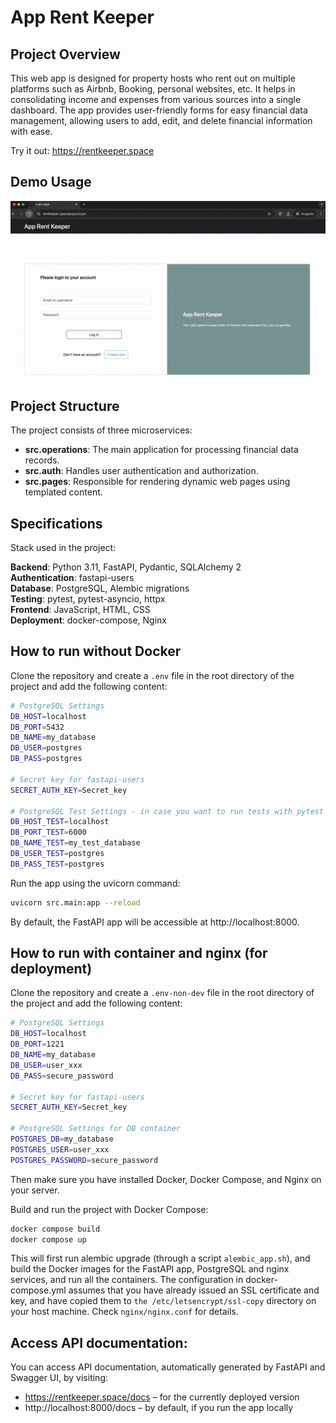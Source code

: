 # App Rent Keeper
## Project Overview

This web app is designed for property hosts who rent out on multiple platforms such as Airbnb, Booking, personal websites, etc. It helps in consolidating income and expenses from various sources into a single dashboard. The app provides user-friendly forms for easy financial data management, allowing users to add, edit, and delete financial information with ease.

Try it out: https://rentkeeper.space

## Demo Usage

![alt text](readme_demo/demo.gif)

## Project Structure

The project consists of three microservices:

- **src.operations**: The main application for processing financial data records.
- **src.auth**: Handles user authentication and authorization.
- **src.pages**: Responsible for rendering dynamic web pages using templated content.


## Specifications

Stack used in the project:

**Backend**: Python 3.11, FastAPI, Pydantic, SQLAlchemy 2  
**Authentication**: fastapi-users  
**Database**: PostgreSQL, Alembic migrations  
**Testing**: pytest, pytest-asyncio, httpx  
**Frontend**: JavaScript, HTML, CSS    
**Deployment**: docker-compose, Nginx  


## How to run without Docker

Clone the repository and create a `.env` file in the root directory of the project and add the following content:

```bash
# PostgreSQL Settings
DB_HOST=localhost
DB_PORT=5432
DB_NAME=my_database
DB_USER=postgres
DB_PASS=postgres

# Secret key for fastapi-users
SECRET_AUTH_KEY=Secret_key

# PostgreSQL Test Settings - in case you want to run tests with pytest
DB_HOST_TEST=localhost
DB_PORT_TEST=6000
DB_NAME_TEST=my_test_database
DB_USER_TEST=postgres
DB_PASS_TEST=postgres
```

Run the app using the uvicorn command:

```bash
uvicorn src.main:app --reload
```
By default, the FastAPI app will be accessible at http://localhost:8000.


## How to run with container and nginx (for deployment)

Clone the repository and create a `.env-non-dev` file in the root directory of the project and add the following content:

```bash
# PostgreSQL Settings
DB_HOST=localhost
DB_PORT=1221
DB_NAME=my_database
DB_USER=user_xxx
DB_PASS=secure_password

# Secret key for fastapi-users
SECRET_AUTH_KEY=Secret_key

# PostgreSQL Settings for DB container
POSTGRES_DB=my_database
POSTGRES_USER=user_xxx
POSTGRES_PASSWORD=secure_password
```

Then make sure you have installed Docker, Docker Compose, and Nginx on your server.

Build and run the project with Docker Compose:

```bash
docker compose build
docker compose up
```

This will first run alembic upgrade (through a script `alembic_app.sh`), and build the Docker images for the FastAPI app, PostgreSQL and nginx services, and run all the containers. The configuration in docker-compose.yml assumes that you have already issued an SSL certificate and key, and have copied them to `the /etc/letsencrypt/ssl-copy` directory on your host machine. Check `nginx/nginx.conf` for details.

## Access API documentation:

You can access API documentation, automatically generated by FastAPI and Swagger UI, by visiting:

- https://rentkeeper.space/docs – for the currently deployed version
- http://localhost:8000/docs – by default, if you run the app locally
